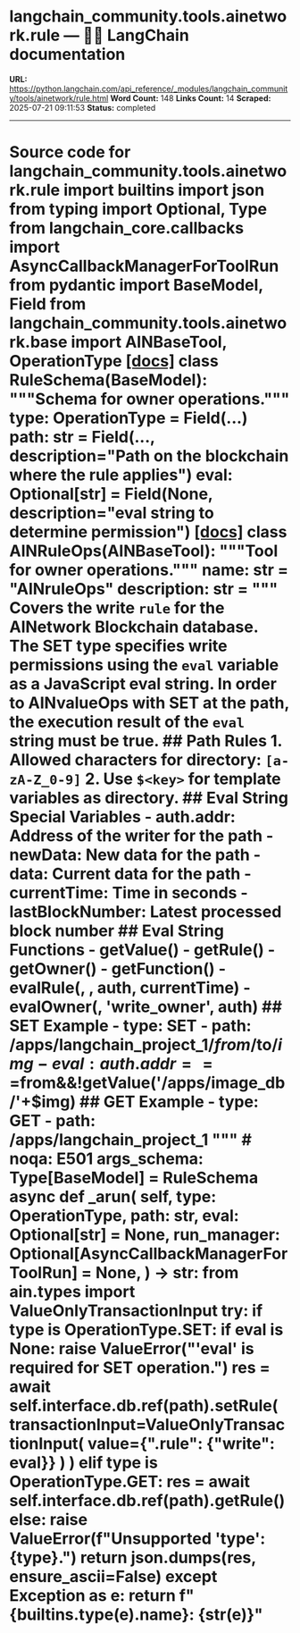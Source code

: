 # langchain_community.tools.ainetwork.rule — 🦜🔗 LangChain  documentation

**URL:** https://python.langchain.com/api_reference/_modules/langchain_community/tools/ainetwork/rule.html
**Word Count:** 148
**Links Count:** 14
**Scraped:** 2025-07-21 09:11:53
**Status:** completed

---

# Source code for langchain\_community.tools.ainetwork.rule               import builtins     import json     from typing import Optional, Type          from langchain_core.callbacks import AsyncCallbackManagerForToolRun     from pydantic import BaseModel, Field          from langchain_community.tools.ainetwork.base import AINBaseTool, OperationType                              [[docs]](https://python.langchain.com/api_reference/community/tools/langchain_community.tools.ainetwork.rule.RuleSchema.html#langchain_community.tools.ainetwork.rule.RuleSchema)     class RuleSchema(BaseModel):         """Schema for owner operations."""              type: OperationType = Field(...)         path: str = Field(..., description="Path on the blockchain where the rule applies")         eval: Optional[str] = Field(None, description="eval string to determine permission")                                             [[docs]](https://python.langchain.com/api_reference/community/tools/langchain_community.tools.ainetwork.rule.AINRuleOps.html#langchain_community.tools.ainetwork.rule.AINRuleOps)     class AINRuleOps(AINBaseTool):         """Tool for owner operations."""              name: str = "AINruleOps"         description: str = """     Covers the write `rule` for the AINetwork Blockchain database. The SET type specifies write permissions using the `eval` variable as a JavaScript eval string.     In order to AINvalueOps with SET at the path, the execution result of the `eval` string must be true.          ## Path Rules     1. Allowed characters for directory: `[a-zA-Z_0-9]`     2. Use `$<key>` for template variables as directory.          ## Eval String Special Variables     - auth.addr: Address of the writer for the path     - newData: New data for the path     - data: Current data for the path     - currentTime: Time in seconds     - lastBlockNumber: Latest processed block number          ## Eval String Functions     - getValue(<path>)     - getRule(<path>)     - getOwner(<path>)     - getFunction(<path>)     - evalRule(<path>, <value to set>, auth, currentTime)     - evalOwner(<path>, 'write_owner', auth)          ## SET Example     - type: SET     - path: /apps/langchain_project_1/$from/$to/$img     - eval: auth.addr===$from&&!getValue('/apps/image_db/'+$img)          ## GET Example     - type: GET     - path: /apps/langchain_project_1     """  # noqa: E501         args_schema: Type[BaseModel] = RuleSchema              async def _arun(             self,             type: OperationType,             path: str,             eval: Optional[str] = None,             run_manager: Optional[AsyncCallbackManagerForToolRun] = None,         ) -> str:             from ain.types import ValueOnlyTransactionInput                  try:                 if type is OperationType.SET:                     if eval is None:                         raise ValueError("'eval' is required for SET operation.")                          res = await self.interface.db.ref(path).setRule(                         transactionInput=ValueOnlyTransactionInput(                             value={".rule": {"write": eval}}                         )                     )                 elif type is OperationType.GET:                     res = await self.interface.db.ref(path).getRule()                 else:                     raise ValueError(f"Unsupported 'type': {type}.")                 return json.dumps(res, ensure_ascii=False)             except Exception as e:                 return f"{builtins.type(e).__name__}: {str(e)}"